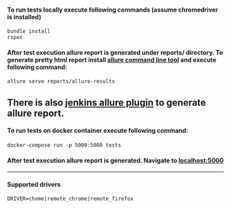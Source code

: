 #### To run tests locally execute following commands (assume chromedriver is installed)
```
bundle install
rspec
```

#### After test execution allure report is generated under reports/ directory. To generate pretty html report install [allure command line tool](https://docs.qameta.io/allure/#_installing_a_commandline) and execute following command:
```
allure serve reports/allure-results
```

There is also [jenkins allure plugin](https://wiki.jenkins.io/display/JENKINS/Allure+Plugin 'Allure Plugin') to generate allure report.
---

#### To run tests on docker container execute following command:
```
docker-compose run -p 5000:5000 tests
```

#### After test execution allure report is generated. Navigate to [localhost:5000](http://localhost:5000)
---

#### Supported drivers
```
DRIVER=chome|remote_chrome|remote_firefox
```
